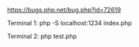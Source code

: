 https://bugs.php.net/bug.php?id=72619

Terminal 1:
php -S localhost:1234 index.php

Terminal 2:
php test.php